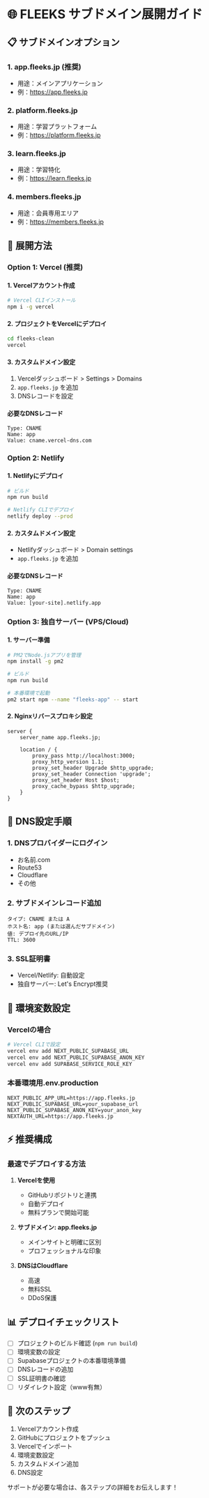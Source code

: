 # 🌐 FLEEKS サブドメイン展開ガイド

## 📋 サブドメインオプション

### 1. **app.fleeks.jp** (推奨)
- 用途：メインアプリケーション
- 例：https://app.fleeks.jp

### 2. **platform.fleeks.jp**
- 用途：学習プラットフォーム
- 例：https://platform.fleeks.jp

### 3. **learn.fleeks.jp**
- 用途：学習特化
- 例：https://learn.fleeks.jp

### 4. **members.fleeks.jp**
- 用途：会員専用エリア
- 例：https://members.fleeks.jp

## 🚀 展開方法

### Option 1: Vercel (推奨)

#### 1. Vercelアカウント作成
```bash
# Vercel CLIインストール
npm i -g vercel
```

#### 2. プロジェクトをVercelにデプロイ
```bash
cd fleeks-clean
vercel
```

#### 3. カスタムドメイン設定
1. Vercelダッシュボード > Settings > Domains
2. `app.fleeks.jp` を追加
3. DNSレコードを設定

#### 必要なDNSレコード
```
Type: CNAME
Name: app
Value: cname.vercel-dns.com
```

### Option 2: Netlify

#### 1. Netlifyにデプロイ
```bash
# ビルド
npm run build

# Netlify CLIでデプロイ
netlify deploy --prod
```

#### 2. カスタムドメイン設定
- Netlifyダッシュボード > Domain settings
- `app.fleeks.jp` を追加

#### 必要なDNSレコード
```
Type: CNAME
Name: app
Value: [your-site].netlify.app
```

### Option 3: 独自サーバー (VPS/Cloud)

#### 1. サーバー準備
```bash
# PM2でNode.jsアプリを管理
npm install -g pm2

# ビルド
npm run build

# 本番環境で起動
pm2 start npm --name "fleeks-app" -- start
```

#### 2. Nginxリバースプロキシ設定
```nginx
server {
    server_name app.fleeks.jp;
    
    location / {
        proxy_pass http://localhost:3000;
        proxy_http_version 1.1;
        proxy_set_header Upgrade $http_upgrade;
        proxy_set_header Connection 'upgrade';
        proxy_set_header Host $host;
        proxy_cache_bypass $http_upgrade;
    }
}
```

## 📝 DNS設定手順

### 1. DNSプロバイダーにログイン
- お名前.com
- Route53
- Cloudflare
- その他

### 2. サブドメインレコード追加
```
タイプ: CNAME または A
ホスト名: app (または選んだサブドメイン)
値: デプロイ先のURL/IP
TTL: 3600
```

### 3. SSL証明書
- Vercel/Netlify: 自動設定
- 独自サーバー: Let's Encrypt推奨

## 🔧 環境変数設定

### Vercelの場合
```bash
# Vercel CLIで設定
vercel env add NEXT_PUBLIC_SUPABASE_URL
vercel env add NEXT_PUBLIC_SUPABASE_ANON_KEY
vercel env add SUPABASE_SERVICE_ROLE_KEY
```

### 本番環境用.env.production
```env
NEXT_PUBLIC_APP_URL=https://app.fleeks.jp
NEXT_PUBLIC_SUPABASE_URL=your_supabase_url
NEXT_PUBLIC_SUPABASE_ANON_KEY=your_anon_key
NEXTAUTH_URL=https://app.fleeks.jp
```

## ⚡ 推奨構成

### 最速でデプロイする方法

1. **Vercelを使用**
   - GitHubリポジトリと連携
   - 自動デプロイ
   - 無料プランで開始可能

2. **サブドメイン: app.fleeks.jp**
   - メインサイトと明確に区別
   - プロフェッショナルな印象

3. **DNSはCloudflare**
   - 高速
   - 無料SSL
   - DDoS保護

## 📊 デプロイチェックリスト

- [ ] プロジェクトのビルド確認 (`npm run build`)
- [ ] 環境変数の設定
- [ ] Supabaseプロジェクトの本番環境準備
- [ ] DNSレコードの追加
- [ ] SSL証明書の確認
- [ ] リダイレクト設定（www有無）

## 🎯 次のステップ

1. Vercelアカウント作成
2. GitHubにプロジェクトをプッシュ
3. Vercelでインポート
4. 環境変数設定
5. カスタムドメイン追加
6. DNS設定

サポートが必要な場合は、各ステップの詳細をお伝えします！